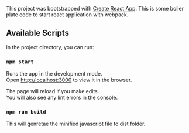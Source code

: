 This project was bootstrapped with [Create React App](https://github.com/facebook/create-react-app).
This is some boiler plate code to start react application with webpack.

## Available Scripts

In the project directory, you can run:

### `npm start`

Runs the app in the development mode.<br>
Open [http://localhost:3000](http://localhost:3000) to view it in the browser.

The page will reload if you make edits.<br>
You will also see any lint errors in the console.

### `npm run build`

This will genretae the minified javascript file to dist folder.
